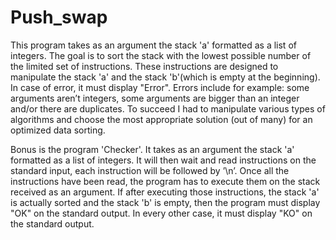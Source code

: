 # Push_swap

This program takes as an argument the stack 'a' formatted as a list of integers. 
The goal is to sort the stack with the lowest possible number of the limited set of instructions. 
These instructions are designed to manipulate the stack 'a' and the stack 'b'(which is empty at the beginning).
In case of error, it must display "Error". Errors include for example: some arguments aren’t integers, some arguments are bigger than an integer and/or there are duplicates.
To succeed I had to manipulate various types of algorithms and choose the most appropriate solution (out of many) for an optimized data sorting.

Bonus is the program 'Checker'. It takes as an argument the stack 'a' formatted as a list of integers.
It will then wait and read instructions on the standard input, each instruction will be followed by ’\n’. Once all the instructions have been read, the program has to execute them on the stack received as an argument.
If after executing those instructions, the stack 'a' is actually sorted and the stack 'b' is empty, then the program must display "OK" on the standard output.
In every other case, it must display "KO" on the standard output.
